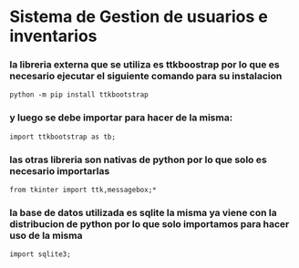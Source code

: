 # Sistema de Gestion de usuarios e inventarios

### la libreria externa que se utiliza es ttkboostrap por lo que es necesario ejecutar el siguiente comando para su instalacion

`python -m pip install ttkbootstrap` 

### y luego se debe importar para hacer de la misma:

`import ttkbootstrap as tb;`

### las otras libreria son nativas de python por lo que solo es necesario importarlas 

`from tkinter import ttk,messagebox;*` 

### la base de datos utilizada es sqlite la misma ya viene con la distribucion de python por lo que solo importamos para hacer uso de la misma

`import sqlite3;`